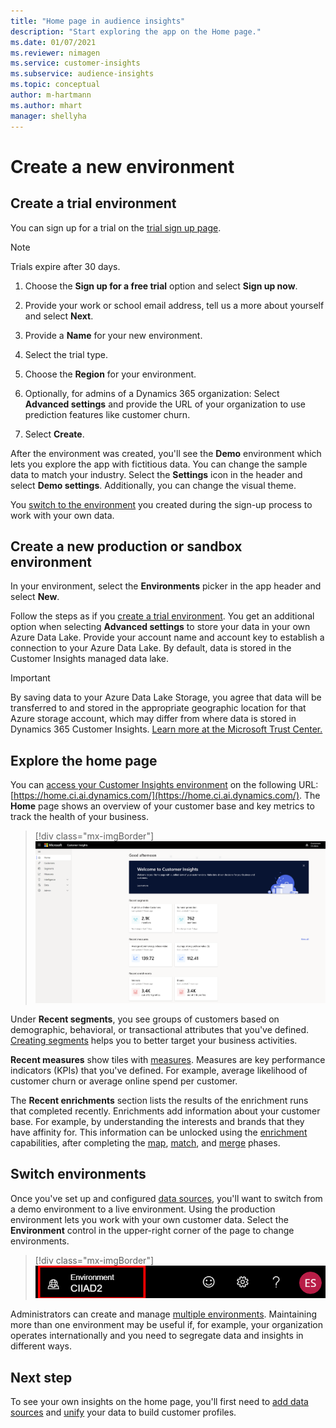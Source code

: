```yaml
---
title: "Home page in audience insights"
description: "Start exploring the app on the Home page."
ms.date: 01/07/2021
ms.reviewer: nimagen
ms.service: customer-insights
ms.subservice: audience-insights
ms.topic: conceptual
author: m-hartmann
ms.author: mhart
manager: shellyha
---
```


# Create a new environment

## Create a trial environment

You can sign up for a trial on the [trial sign up page](https://dynamics.microsoft.com/get-started/free-trial/?appname=customerinsights). 

> [!NOTE]
> Trials expire after 30 days.

1. Choose the **Sign up for a free trial** option and select **Sign up now**.

1. Provide your work or school email address, tell us a more about yourself and select **Next**.

1. Provide a **Name** for your new environment. 

1. Select the trial type.

1. Choose the **Region** for your environment.

1. Optionally, for admins of a Dynamics 365 organization: Select **Advanced settings** and provide the URL of your organization to use prediction features like customer churn.

1. Select **Create**. 

After the environment was created, you'll see the **Demo** environment which lets you explore the app with fictitious data. You can change the sample data to match your industry. Select the **Settings** icon in the header and select **Demo settings**. Additionally, you can change the visual theme. 

You [switch to the environment](#switch-environments) you created during the sign-up process to work with your own data.

## Create a new production or sandbox environment

In your environment, select the **Environments** picker in the app header and select **New**.

Follow the steps as if you [create a trial environment](#create-a-trial-environment). You get an additional option when selecting **Advanced settings** to store your data in your own Azure Data Lake. Provide your account name and account key to establish a connection to your Azure Data Lake. By default, data is stored in the Customer Insights managed data lake.

> [!IMPORTANT]
> By saving data to your Azure Data Lake Storage, you agree that data will be transferred to and stored in the appropriate geographic location for that Azure storage account, which may differ from where data is stored in Dynamics 365 Customer Insights. [Learn more at the Microsoft Trust Center.](https://www.microsoft.com/trust-center)

## Explore the home page

You can [access your Customer Insights environment](https://home.ci.ai.dynamics.com/) on the following URL: [https://home.ci.ai.dynamics.com/](https://home.ci.ai.dynamics.com/).
The **Home** page shows an overview of your customer base and key metrics to track the health of your business.

> [!div class="mx-imgBorder"] 
> ![Insights on Home page](media/home-page-insights.png "Insights on Home page")

Under **Recent segments**, you see groups of customers based on demographic, behavioral, or transactional attributes that you've defined. [Creating segments](segments.md) helps you to better target your business activities.

**Recent measures** show tiles with [measures](measures.md). Measures are key performance indicators (KPIs) that you've defined. For example, average likelihood of customer churn or average online spend per customer.

The **Recent enrichments** section lists the results of the enrichment runs that completed recently. Enrichments add information about your customer base. For example, by understanding the interests and brands that they have affinity for. This information can be unlocked using the [enrichment](enrichment-microsoft-graph.md) capabilities, after completing the [map](map-entities.md), [match](match-entities.md), and [merge](merge-entities.md) phases.

## Switch environments

Once you've set up and configured [data sources](data-sources.md), you'll want to switch from a demo environment to a live environment. Using the production environment lets you work with your own customer data. Select the **Environment** control in the upper-right corner of the page to change environments.

> [!div class="mx-imgBorder"] 
> ![Switch environment](media/home-page-environment-switcher.png "Switch environment")

Administrators can create and manage [multiple environments](manage-environments.md). Maintaining more than one environment may be useful if, for example, your organization operates internationally and you need to segregate data and insights in different ways.

## Next step

To see your own insights on the home page, you'll first need to [add data sources](data-sources.md) and [unify](data-unification.md) your data to build customer profiles.
